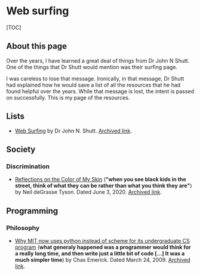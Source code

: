# Web surfing
[TOC]

## About this page
Over the years, I have learned a great deal of things from Dr John N Shutt.  One of the things that Dr Shutt would mention was their surfing page.

I was careless to lose that message.  Ironically, in that message, Dr Shutt had explained how he would save a list of all the resources that he had found helpful over the years.  While that message is lost, the intent is passed on successfully.  This is my page of the resources.

## Lists
+ [Web Surfing](https://web.cs.wpi.edu/~jshutt/surfing.html) by Dr John N. Shutt.  [Archived link](http://web.archive.org/web/20200620195809/https://web.cs.wpi.edu/~jshutt/surfing.html).

## Society
### Discrimination
+ [Reflections on the Color of My Skin](https://www.haydenplanetarium.org/tyson/commentary/2020-06-03-reflections-on-color-of-my-skin.php) (**"when you see black kids in the street, think of what they can be rather than what you think they are"**) by Neil deGrasse Tyson.  Dated June 3, 2020.  [Archived link](http://web.archive.org/web/20200617143634/https://haydenplanetarium.org/tyson/commentary/2020-06-03-reflections-on-color-of-my-skin.php).

## Programming
### Philosophy
+ [Why MIT now uses python instead of scheme for its undergraduate CS program](https://cemerick.com/2009/03/24/why-mit-now-uses-python-instead-of-scheme-for-its-undergraduate-cs-program/) (**what generaly happened was a programmer would think for a really long time, and then write just a little bit of code [...]  It was a much simpler time**) by Chas Emerick.  Dated March 24, 2009.  [Archived link](https://web.archive.org/web/20200625002236/https://cemerick.com/2009/03/24/why-mit-now-uses-python-instead-of-scheme-for-its-undergraduate-cs-program/).
